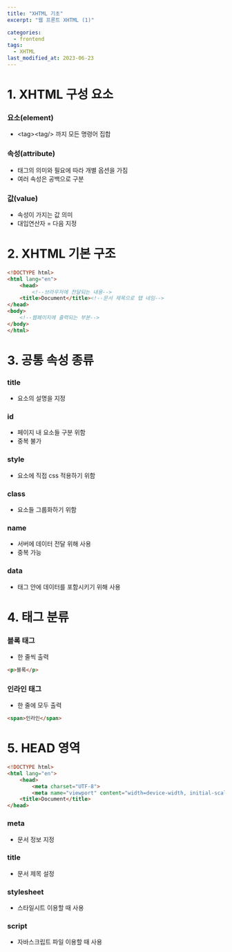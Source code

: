 ```yaml
---
title: "XHTML 기초"
excerpt: "웹 프론트 XHTML (1)"

categories:
  - frontend
tags:
  - XHTML
last_modified_at: 2023-06-23
---  
```


# **1. XHTML 구성 요소** #
### 요소(element)
* \<tag\>\<tag/\> 까지 모든 명령어 집합

### 속성(attribute)
* 태그의 의미와 필요에 따라 개별 옵션을 가짐
* 여러 속성은 공백으로 구분

### 값(value)
* 속성이 가지는 값 의미
* 대입연산자 = 다음 지정  
    
# **2. XHTML 기본 구조** #
```html
<!DOCTYPE html>
<html lang="en">
    <head>
        <!--브라우저에 전달되는 내용-->
    <title>Document</title><!--문서 제목으로 탭 네임-->
</head>
<body>
    <!--웹페이지에 출력되는 부분-->
</body>
</html>
```  
    
# **3. 공통 속성 종류** #
### title
* 요소의 설명을 지정

### id
* 페이지 내 요소들 구분 위함
* 중복 불가

### style
* 요소에 직접 css 적용하기 위함

### class
* 요소들 그룹화하기 위함

### name
* 서버에 데이터 전달 위해 사용
* 중복 가능

### data
* 태그 안에 데이터를 포함시키기 위해 사용  
    
# **4. 태그 분류** #
### 블록 태그
* 한 줄씩 출력

```html
<p>블록</p>
```

### 인라인 태그
* 한 줄에 모두 출력

```html
<span>인라인</span>
```  

# **5. HEAD 영역** #

```html
<!DOCTYPE html>
<html lang="en">
    <head>
        <meta charset="UTF-8">
        <meta name="viewport" content="width=device-width, initial-scale=1.0">
    <title>Document</title>
</head>
```

### meta
* 문서 정보 지정  
### title
* 문서 제목 설정  
### stylesheet
* 스타일시트 이용할 때 사용  
### script
* 자바스크립트 파일 이용할 때 사용



